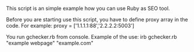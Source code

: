 This script is an simple example how you can use Ruby as SEO tool.

Before you are starting use this script, you have to define proxy array in the code.
For example:
proxy = ['1.1.1.1:88','2.2.2.2:5003']

You run gchecker.rb from console.
Example of the use:
irb gchecker.rb "example webpage" "example.com"

